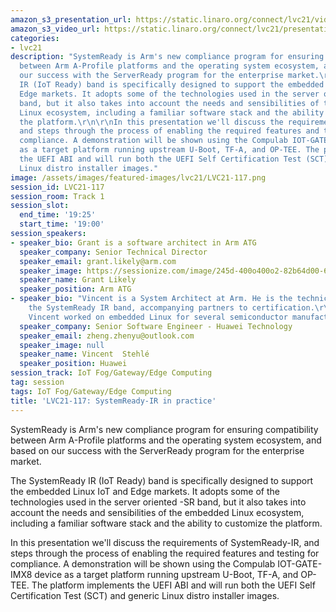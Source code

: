 ```yaml
---
amazon_s3_presentation_url: https://static.linaro.org/connect/lvc21/videos/lvc21-117.mp4
amazon_s3_video_url: https://static.linaro.org/connect/lvc21/presentations/lvc21-117.pdf
categories:
- lvc21
description: "SystemReady is Arm's new compliance program for ensuring compatibility
  between Arm A-Profile platforms and the operating system ecosystem, and based on
  our success with the ServerReady program for the enterprise market.\r\n\r\nThe SystemReady
  IR (IoT Ready) band is specifically designed to support the embedded Linux IoT and
  Edge markets. It adopts some of the technologies used in the server oriented -SR
  band, but it also takes into account the needs and sensibilities of the embedded
  Linux ecosystem, including a familiar software stack and the ability to customize
  the platform.\r\n\r\nIn this presentation we'll discuss the requirements of SystemReady-IR,
  and steps through the process of enabling the required features and testing for
  compliance. A demonstration will be shown using the Compulab IOT-GATE-IMX8 device
  as a target platform running upstream U-Boot, TF-A, and OP-TEE. The platform implements
  the UEFI ABI and will run both the UEFI Self Certification Test (SCT) and generic
  Linux distro installer images."
image: /assets/images/featured-images/lvc21/LVC21-117.png
session_id: LVC21-117
session_room: Track 1
session_slot:
  end_time: '19:25'
  start_time: '19:00'
session_speakers:
- speaker_bio: Grant is a software architect in Arm ATG
  speaker_company: Senior Technical Director
  speaker_email: grant.likely@arm.com
  speaker_image: https://sessionize.com/image/245d-400o400o2-82b64d00-6da9-4a2d-a6da-a0f8951017ea.jpg
  speaker_name: Grant Likely
  speaker_position: Arm ATG
- speaker_bio: "Vincent is a System Architect at Arm. He is the technical lead for
    the SystemReady IR band, accompanying partners to certification.\r\nBefore Arm,
    Vincent worked on embedded Linux for several semiconductor manufacturers."
  speaker_company: Senior Software Engineer - Huawei Technology
  speaker_email: zheng.zhenyu@outlook.com
  speaker_image: null
  speaker_name: Vincent  Stehlé
  speaker_position: Huawei
session_track: IoT Fog/Gateway/Edge Computing
tag: session
tags: IoT Fog/Gateway/Edge Computing
title: 'LVC21-117: SystemReady-IR in practice'
---
```


SystemReady is Arm's new compliance program for ensuring compatibility between Arm A-Profile platforms and the operating system ecosystem, and based on our success with the ServerReady program for the enterprise market.

The SystemReady IR (IoT Ready) band is specifically designed to support the embedded Linux IoT and Edge markets. It adopts some of the technologies used in the server oriented -SR band, but it also takes into account the needs and sensibilities of the embedded Linux ecosystem, including a familiar software stack and the ability to customize the platform.

In this presentation we'll discuss the requirements of SystemReady-IR, and steps through the process of enabling the required features and testing for compliance. A demonstration will be shown using the Compulab IOT-GATE-IMX8 device as a target platform running upstream U-Boot, TF-A, and OP-TEE. The platform implements the UEFI ABI and will run both the UEFI Self Certification Test (SCT) and generic Linux distro installer images.